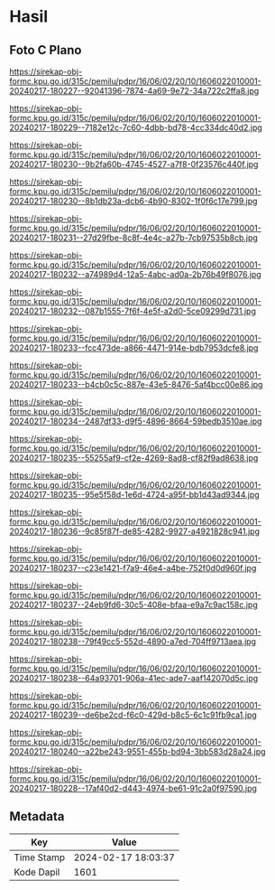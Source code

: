 # Hasil

## Foto C Plano

https://sirekap-obj-formc.kpu.go.id/315c/pemilu/pdpr/16/06/02/20/10/1606022010001-20240217-180227--92041396-7874-4a69-9e72-34a722c2ffa8.jpg

https://sirekap-obj-formc.kpu.go.id/315c/pemilu/pdpr/16/06/02/20/10/1606022010001-20240217-180229--7182e12c-7c60-4dbb-bd78-4cc334dc40d2.jpg

https://sirekap-obj-formc.kpu.go.id/315c/pemilu/pdpr/16/06/02/20/10/1606022010001-20240217-180230--9b2fa60b-4745-4527-a7f8-0f23576c440f.jpg

https://sirekap-obj-formc.kpu.go.id/315c/pemilu/pdpr/16/06/02/20/10/1606022010001-20240217-180230--8b1db23a-dcb6-4b90-8302-1f0f6c17e799.jpg

https://sirekap-obj-formc.kpu.go.id/315c/pemilu/pdpr/16/06/02/20/10/1606022010001-20240217-180231--27d29fbe-8c8f-4e4c-a27b-7cb97535b8cb.jpg

https://sirekap-obj-formc.kpu.go.id/315c/pemilu/pdpr/16/06/02/20/10/1606022010001-20240217-180232--a74989d4-12a5-4abc-ad0a-2b76b49f8076.jpg

https://sirekap-obj-formc.kpu.go.id/315c/pemilu/pdpr/16/06/02/20/10/1606022010001-20240217-180232--087b1555-7f6f-4e5f-a2d0-5ce09299d731.jpg

https://sirekap-obj-formc.kpu.go.id/315c/pemilu/pdpr/16/06/02/20/10/1606022010001-20240217-180233--fcc473de-a866-4471-914e-bdb7953dcfe8.jpg

https://sirekap-obj-formc.kpu.go.id/315c/pemilu/pdpr/16/06/02/20/10/1606022010001-20240217-180233--b4cb0c5c-887e-43e5-8476-5af4bcc00e86.jpg

https://sirekap-obj-formc.kpu.go.id/315c/pemilu/pdpr/16/06/02/20/10/1606022010001-20240217-180234--2487df33-d9f5-4896-8664-59bedb3510ae.jpg

https://sirekap-obj-formc.kpu.go.id/315c/pemilu/pdpr/16/06/02/20/10/1606022010001-20240217-180235--55255af9-cf2e-4269-8ad8-cf82f9ad8638.jpg

https://sirekap-obj-formc.kpu.go.id/315c/pemilu/pdpr/16/06/02/20/10/1606022010001-20240217-180235--95e5f58d-1e6d-4724-a95f-bb1d43ad9344.jpg

https://sirekap-obj-formc.kpu.go.id/315c/pemilu/pdpr/16/06/02/20/10/1606022010001-20240217-180236--9c85f87f-de85-4282-9927-a4921828c941.jpg

https://sirekap-obj-formc.kpu.go.id/315c/pemilu/pdpr/16/06/02/20/10/1606022010001-20240217-180237--c23e1421-f7a9-46e4-a4be-752f0d0d960f.jpg

https://sirekap-obj-formc.kpu.go.id/315c/pemilu/pdpr/16/06/02/20/10/1606022010001-20240217-180237--24eb9fd6-30c5-408e-bfaa-e9a7c9ac158c.jpg

https://sirekap-obj-formc.kpu.go.id/315c/pemilu/pdpr/16/06/02/20/10/1606022010001-20240217-180238--79f49cc5-552d-4890-a7ed-704ff9713aea.jpg

https://sirekap-obj-formc.kpu.go.id/315c/pemilu/pdpr/16/06/02/20/10/1606022010001-20240217-180238--64a93701-906a-41ec-ade7-aaf142070d5c.jpg

https://sirekap-obj-formc.kpu.go.id/315c/pemilu/pdpr/16/06/02/20/10/1606022010001-20240217-180239--de6be2cd-f6c0-429d-b8c5-6c1c91fb9ca1.jpg

https://sirekap-obj-formc.kpu.go.id/315c/pemilu/pdpr/16/06/02/20/10/1606022010001-20240217-180240--a22be243-9551-455b-bd94-3bb583d28a24.jpg

https://sirekap-obj-formc.kpu.go.id/315c/pemilu/pdpr/16/06/02/20/10/1606022010001-20240217-180228--17af40d2-d443-4974-be61-91c2a0f97590.jpg


## Metadata

| Key        | Value               |
| ---------- | ------------------- |
| Time Stamp | 2024-02-17 18:03:37 |
| Kode Dapil | 1601                |



